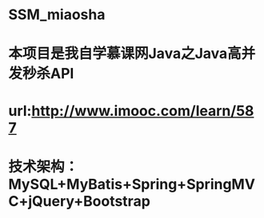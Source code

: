 # SSM_miaosha
# 本项目是我自学慕课网Java之Java高并发秒杀API  
# url:http://www.imooc.com/learn/587
# 技术架构：MySQL+MyBatis+Spring+SpringMVC+jQuery+Bootstrap
